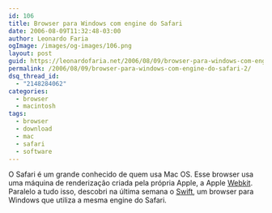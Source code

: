 ```yaml
---
id: 106
title: Browser para Windows com engine do Safari
date: 2006-08-09T11:32:48-03:00
author: Leonardo Faria
ogImage: /images/og-images/106.png
layout: post
guid: https://leonardofaria.net/2006/08/09/browser-para-windows-com-engine-do-safari-2/
permalink: /2006/08/09/browser-para-windows-com-engine-do-safari-2/
dsq_thread_id:
  - "2148284062"
categories:
  - browser
  - macintosh
tags:
  - browser
  - download
  - mac
  - safari
  - software
---
```

O Safari é um grande conhecido de quem usa Mac OS. Esse browser usa uma máquina de renderização criada pela própria Apple, a Apple [Webkit](http://en.wikipedia.org/wiki/WebKit). Paralelo a tudo isso, descobri na última semana o [Swift](http://www.getwebkit.org/), um browser para Windows que utiliza a mesma engine do Safari.
